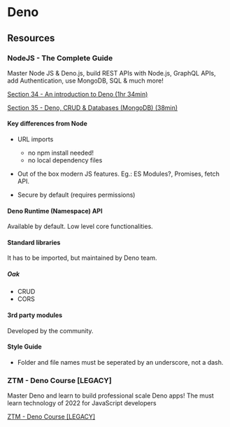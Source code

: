 # Deno

## Resources

### NodeJS - The Complete Guide

Master Node JS & Deno.js, build REST APIs with Node.js, GraphQL APIs, add Authentication, use MongoDB, SQL & much more!

[Section 34 - An introduction to Deno (1hr 34min)](https://www.udemy.com/course/nodejs-the-complete-guide/learn/lecture/20342199#overview)

[Section 35 - Deno, CRUD & Databases (MongoDB) (38min)](https://www.udemy.com/course/nodejs-the-complete-guide/learn/lecture/20345165#overview)

#### Key differences from Node

- URL imports
    - no npm install needed!
    - no local dependency files

- Out of the box modern JS features. Eg.: ES Modules?, Promises, fetch API.
- Secure by default (requires permissions)

#### Deno Runtime (Namespace) API

Available by default. Low level core functionalities.

#### Standard libraries

It has to be imported, but maintained by Deno team.

##### Oak

- CRUD
- CORS

#### 3rd party modules

Developed by the community.

#### Style Guide

- Folder and file names must be seperated by an underscore, not a dash.

### ZTM - Deno Course [LEGACY]

Master Deno and learn to build professional scale Deno apps! The must learn technology of 2022 for JavaScript developers

[ZTM - Deno Course [LEGACY]](https://www.udemy.com/course/deno-the-complete-guide-zero-to-mastery/)

